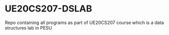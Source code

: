 # UE20CS207-DSLAB
Repo containing all programs as part of UE20CS207 course which is a data structures lab in PESU
